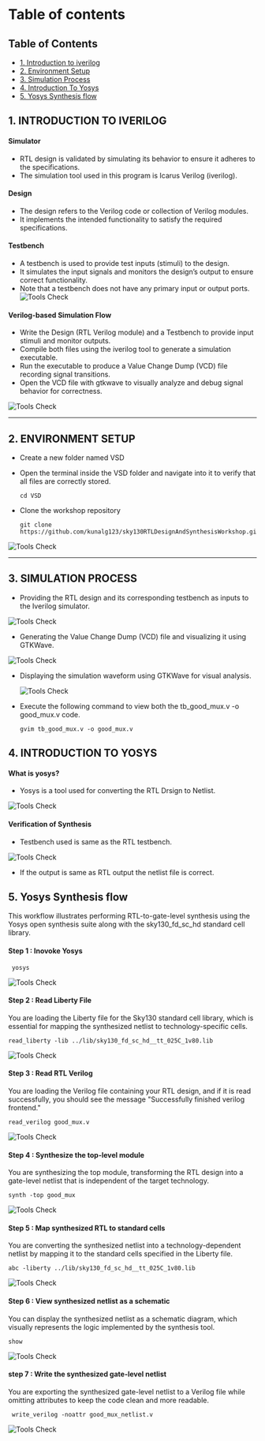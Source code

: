 # Table of contents
## Table of Contents
- [1. Introduction to iverilog](#1-introduction-to-iverilog)
- [2. Environment Setup](#2-environment-setup)
- [3. Simulation Process](#3-simulation-process)
- [4. Introduction To Yosys](#4-introduction-to-yosys)
- [5. Yosys Synthesis flow](#5-yosys-synthesis-flow)

## 1. INTRODUCTION TO IVERILOG
#### Simulator
* RTL design is validated by simulating its behavior to ensure it adheres to the specifications.
* The simulation tool used in this program is Icarus Verilog (iverilog).

#### Design 
* The design refers to the Verilog code or collection of Verilog modules.
* It implements the intended functionality to satisfy the required specifications.

#### Testbench
* A testbench is used to provide test inputs (stimuli) to the design.
* It simulates the input signals and monitors the design’s output to ensure correct functionality.
* Note that a testbench does not have any primary input or output ports.
![Tools Check](https://github.com/thaaroonesaec24-crypto/RISC-V-TAPEOUT-PROGRAM/blob/main/Week_1/Pictures/TEST%20BENCH.png)

#### Verilog-based Simulation Flow
* Write the Design (RTL Verilog module) and a Testbench to provide input stimuli and monitor outputs.
* Compile both files using the iverilog tool to generate a simulation executable.
* Run the executable to produce a Value Change Dump (VCD) file recording signal transitions.
* Open the VCD file with gtkwave to visually analyze and debug signal behavior for correctness.

![Tools Check](https://github.com/thaaroonesaec24-crypto/RISC-V-TAPEOUT-PROGRAM/blob/main/Week_1/Pictures/iverilog%20design%20flow.png)

--- 

## 2. ENVIRONMENT SETUP
* Create a new folder named VSD
  
* Open the terminal inside the VSD folder and navigate into it to verify that all files are correctly stored.
  ~~~
  cd VSD
* Clone the workshop repository
   ~~~
   git clone https://github.com/kunalg123/sky130RTLDesignAndSynthesisWorkshop.git

![Tools Check](https://github.com/thaaroonesaec24-crypto/RISC-V-TAPEOUT-PROGRAM/blob/main/Week_1/Pictures/environment.png)

---

## 3. SIMULATION PROCESS
* Providing the RTL design and its corresponding testbench as inputs to the Iverilog simulator.
  
![Tools Check](https://github.com/thaaroonesaec24-crypto/RISC-V-TAPEOUT-PROGRAM/blob/main/Week_1/Pictures/comand%20for%20the%20iverilog.png)
  
* Generating the Value Change Dump (VCD) file and visualizing it using GTKWave.

![Tools Check](https://github.com/thaaroonesaec24-crypto/RISC-V-TAPEOUT-PROGRAM/blob/main/Week_1/Pictures/Screenshot%20from%202025-09-23%2021-31-39.png)

* Displaying the simulation waveform using GTKWave for visual analysis.

  ![Tools Check](https://github.com/thaaroonesaec24-crypto/RISC-V-TAPEOUT-PROGRAM/blob/main/Week_1/Pictures/gtk%20window.png)

* Execute the following command to view both the tb_good_mux.v -o good_mux.v code.
  ~~~
  gvim tb_good_mux.v -o good_mux.v
  ~~~

## 4. INTRODUCTION TO YOSYS
 #### What is yosys?
  * Yosys is a tool used for converting the RTL Drsign to Netlist.

 ![Tools Check](https://github.com/thaaroonesaec24-crypto/RISC-V-TAPEOUT-PROGRAM/blob/main/Week_1/Pictures/Screenshot%202025-09-23%20233236.png)

#### Verification of Synthesis
  * Testbench used is same as the RTL testbench.

![Tools Check](https://github.com/thaaroonesaec24-crypto/RISC-V-TAPEOUT-PROGRAM/blob/main/Week_1/Pictures/Screenshot%202025-09-23%20231603.png)

* If the output is same as RTL output the netlist file is correct.

## 5. Yosys Synthesis flow

  This workflow illustrates performing RTL-to-gate-level synthesis using the Yosys open synthesis suite along with the sky130_fd_sc_hd standard cell library.
  
#### Step 1 : Inovoke Yosys
~~~
 yosys
~~~
![Tools Check](https://github.com/thaaroonesaec24-crypto/RISC-V-TAPEOUT-PROGRAM/blob/main/Week_1/Pictures/yosys%20invoke.png)
#### Step 2 : Read Liberty File
  You are loading the Liberty file for the Sky130 standard cell library, which is essential for mapping the synthesized netlist to technology-specific cells.
~~~
read_liberty -lib ../lib/sky130_fd_sc_hd__tt_025C_1v80.lib
~~~
![Tools Check]()
#### Step 3 : Read RTL Verilog
You are loading the Verilog file containing your RTL design, and if it is read successfully, you should see the message "Successfully finished verilog frontend."
~~~
read_verilog good_mux.v
~~~
![Tools Check]()
#### Step 4 : Synthesize the top-level module 
You are synthesizing the top module, transforming the RTL design into a gate-level netlist that is independent of the target technology.
~~~
synth -top good_mux
~~~
![Tools Check]()
#### Step 5 : Map synthesized RTL to standard cells 
You are converting the synthesized netlist into a technology-dependent netlist by mapping it to the standard cells specified in the Liberty file.
~~~
abc -liberty ../lib/sky130_fd_sc_hd__tt_025C_1v80.lib
~~~
![Tools Check]()
#### Step 6 : View synthesized netlist as a schematic
You can display the synthesized netlist as a schematic diagram, which visually represents the logic implemented by the synthesis tool.
~~~
show
~~~
![Tools Check]()
#### step 7 : Write the synthesized gate-level netlist 
You are exporting the synthesized gate-level netlist to a Verilog file while omitting attributes to keep the code clean and more readable.
~~~
 write_verilog -noattr good_mux_netlist.v
~~~
![Tools Check](https://github.com/thaaroonesaec24-crypto/RISC-V-TAPEOUT-PROGRAM/blob/main/Week_1/Pictures/write%20verilog.png)




 

